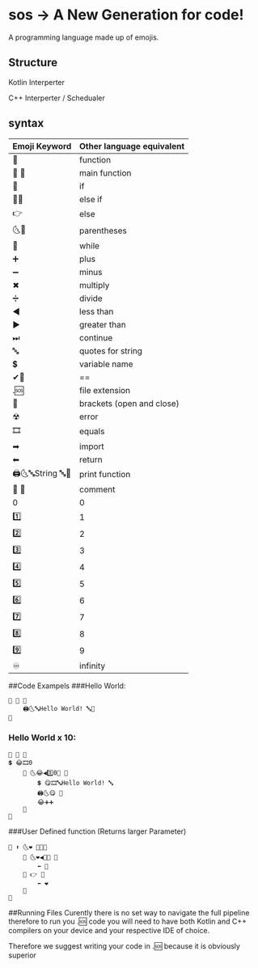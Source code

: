 # sos -> A New Generation for code!
A programming language made up of emojis.

## Structure
Kotlin Interperter

C++ Interperter / Schedualer

## syntax
| Emoji Keyword  | Other language equivalent |
| ------------- | ------------- |
| 📝    | function  |
| 💯 📝		  | main function  |
|🤔 |if|
|🤷‍🤔 |else if|
|👉|else|
|🌜🌛	|	parentheses|
|🔁		|while|
|➕		|plus|
|➖|		minus|
|✖		|multiply|
|➗		|divide |
|◀|less than|
|▶|greater than|
|⏭		|continue|
|🔤|		quotes for string|
|💲		|variable name|
|✔🤷‍ 		|==|
|.🆘|file extension|
|🔶		| brackets (open and close)|
|☢		|error|
|🎞		 |equals|
|➡ 		|import|
|⬅ |return|
|🖨🌜🔤String 🔤🌛 |print function|
|🥖 🥖 		|comment|
| 0️|		0|
| 1️⃣		|1|
| 2️⃣	|	2||
| 3️⃣	|	3|
| 4️⃣	|	4|
| 5️⃣	|	5|
| 6️⃣	|	6|
| 7️⃣	|	7|
| 8️⃣	|	8|
| 9️⃣	|	9|
|♾|infinity|


##Code Exampels 
###Hello World:
```
📝 💯 🔶
    🖨🌜🔤Hello World! 🔤🌛
🔶
```
### Hello World x 10:
```
📝 💯 🔶
💲 😂🎞0️
    🔁 🌜😂◀1️⃣0️🌛 🔶
        💲 😋🎞🔤Hello World! 🔤
        🖨🌜😋 🌛
        😂➕➕
    🔶
🔶
```
###User Defined function (Returns larger Parameter)
~~~
📝 ⬆ 🌜❤ 💙🌛🔶
    🤔 🌜❤◀💙🌛 🔶
        ⬅ 💙
    🔶 👉 🔶
        ⬅ ❤
    🔶
🔶
~~~

##Running Files 
Curently there is no set way to navigate the full pipeline therefore to run you .🆘 code you will need to 
have both Kotlin and C++ compilers on your device and your respective IDE of choice.

Therefore we suggest writing your code in .🆘 because it is obviously superior